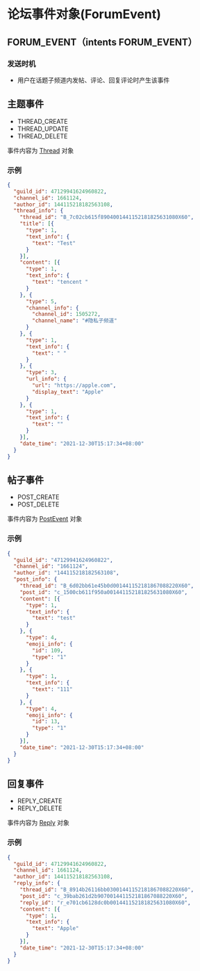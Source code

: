 # 论坛事件对象(ForumEvent)

## FORUM_EVENT（intents FORUM_EVENT）

### 发送时机
- 用户在话题子频道内发帖、评论、回复评论时产生该事件

## 主题事件
- THREAD_CREATE 
- THREAD_UPDATE 
- THREAD_DELETE

事件内容为 [Thread](../openapi/forum/model.md#Thread) 对象

### 示例

```json
{
  "guild_id": 47129941624960822,
  "channel_id": 1661124,
  "author_id": 144115218182563108,
  "thread_info": {
    "thread_id": "B_7c02cb615f8904001441152181825631080X60",
    "title": [{
      "type": 1,
      "text_info": {
        "text": "Test"
      }
    }],
    "content": [{
      "type": 1,
      "text_info": {
        "text": "tencent "
      }
    }, {
      "type": 5,
      "channel_info": {
        "channel_id": 1505272,
        "channel_name": "#隐私子频道"
      }
    }, {
      "type": 1,
      "text_info": {
        "text": " "
      }
    }, {
      "type": 3,
      "url_info": {
        "url": "https://apple.com",
        "display_text": "Apple"
      }
    }, {
      "type": 1,
      "text_info": {
        "text": ""
      }
    }],
    "date_time": "2021-12-30T15:17:34+08:00"
  }
}
```

## 帖子事件
- POST_CREATE
- POST_DELETE

事件内容为 [PostEvent](../openapi/forum/model.md#Post) 对象

### 示例

```json
{
  "guild_id": "47129941624960822",
  "channel_id": "1661124",
  "author_id": "144115218182563108",
  "post_info": {
    "thread_id": "B_6d02bb61e45b0d001441152181867088220X60",
    "post_id": "c_1500cb611f950a001441152181825631080X60",
    "content": [{
      "type": 1,
      "text_info": {
        "text": "test"
      }
    }, {
      "type": 4,
      "emoji_info": {
        "id": 109,
        "type": "1"
      }
    }, {
      "type": 1,
      "text_info": {
        "text": "111"
      }
    }, {
      "type": 4,
      "emoji_info": {
        "id": 13,
        "type": "1"
      }
    }],
    "date_time": "2021-12-30T15:17:34+08:00"
  }
}
```

## 回复事件
- REPLY_CREATE
- REPLY_DELETE

事件内容为 [Reply](../openapi/forum/model.md#Reply) 对象

### 示例

```json
{
  "guild_id": 47129941624960822,
  "channel_id": 1661124,
  "author_id": 144115218182563108,
  "reply_info": {
    "thread_id": "B_8914b26116bb03001441152181867088220X60",
    "post_id": "c_39bab261d2b907001441152181867088220X60",
    "reply_id": "r_e701cb6128dc0b001441152181825631080X60",
    "content": [{
      "type": 1,
      "text_info": {
        "text": "Apple"
      }
    }],
    "date_time": "2021-12-30T15:17:34+08:00"
  }
}
```